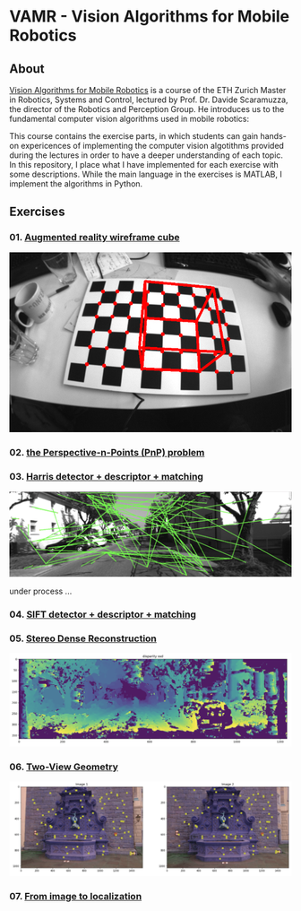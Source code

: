 # VAMR - Vision Algorithms for Mobile Robotics

## About
[Vision Algorithms for Mobile Robotics](http://rpg.ifi.uzh.ch/teaching.html) is a course of the ETH Zurich Master in Robotics, Systems and Control, lectured by Prof. Dr. Davide Scaramuzza, the director of the Robotics and Perception Group. He introduces us to the fundamental computer vision algorithms used in mobile robotics:

This course contains the exercise parts, in which students can gain hands-on expericences of implementing the computer vision algotithms provided during the lectures in order to have a deeper understanding of each topic. In this repository, I place what I have implemented for each exercise with some descriptions. While the main language in the exercises is MATLAB, I implement the algorithms in Python.

## Exercises
### 01. [Augmented reality wireframe cube](https://github.com/teruyuki-yamasaki/VA4MR/tree/main/exercise01)

<img src="https://github.com/teruyuki-yamasaki/VAMR/blob/main/exercise01/results/cube_dots_distorted.png"/>

### 02. [the Perspective-n-Points (PnP) problem](https://github.com/teruyuki-yamasaki/VA4MR/tree/main/exercise02)

### 03. [Harris detector + descriptor + matching](https://github.com/teruyuki-yamasaki/VA4MR/tree/main/exercise03)

<img src="https://github.com/teruyuki-yamasaki/VAMR/blob/main/exercise03/results/matches.png"/>

under process ... 

### 04. [SIFT detector + descriptor + matching](https://github.com/teruyuki-yamasaki/VAMR/tree/main/exercise04)

### 05. [Stereo Dense Reconstruction](https://github.com/teruyuki-yamasaki/VAMR/tree/main/exercise05)

<img src="https://github.com/teruyuki-yamasaki/VAMR/blob/main/exercise05/results/disparity_ssd_01.png"/>

### 06. [Two-View Geometry](https://github.com/teruyuki-yamasaki/VAMR/tree/main/exercise06)

<img src="https://github.com/teruyuki-yamasaki/VAMR/blob/main/exercise06/results/matches.png"/>

### 07. [From image to localization](https://github.com/teruyuki-yamasaki/VAMR/tree/main/exercise07)
